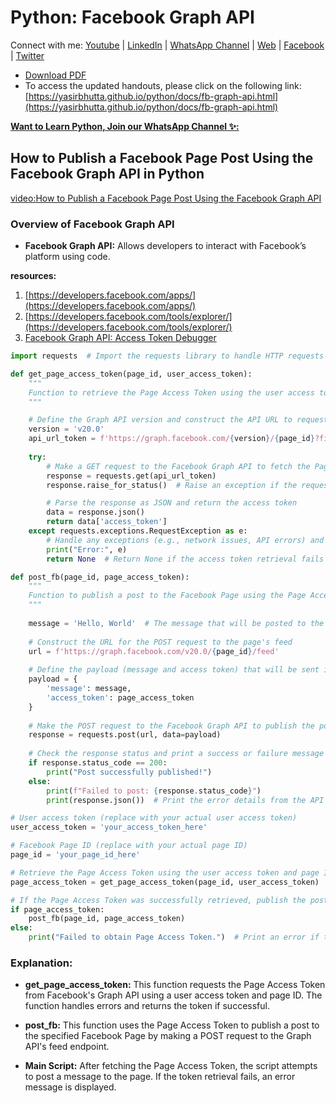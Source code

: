 # Python: Facebook Graph API

Connect with me: [Youtube](https://www.youtube.com/yasirbhutta) \| [LinkedIn](https://www.linkedin.com/in/yasirbhutta/) \| [WhatsApp Channel](https://whatsapp.com/channel/0029VaeGV0517En4iyZGWn2P) \| [Web](https://yasirbhutta.github.io/) \| [Facebook](https://www.facebook.com/yasirbhutta786) \| [Twitter](https://twitter.com/yasirbhutta)

- [Download PDF](https://yasirbhutta.github.io/python/docs/fb-graph-api.pdf)  
- To access the updated handouts, please click on the following link:
[https://yasirbhutta.github.io/python/docs/fb-graph-api.html](https://yasirbhutta.github.io/python/docs/fb-graph-api.html)

[**Want to Learn Python, Join our WhatsApp Channel ✨:**](https://whatsapp.com/channel/0029VaeGV0517En4iyZGWn2P)

## How to Publish a Facebook Page Post Using the Facebook Graph API in Python

[video:How to Publish a Facebook Page Post Using the Facebook Graph API](https://youtu.be/oSIFwDkBWB4)

### Overview of Facebook Graph API
- **Facebook Graph API:** Allows developers to interact with Facebook’s platform using code.

**resources:**

1. [https://developers.facebook.com/apps/](https://developers.facebook.com/apps/)
2. [https://developers.facebook.com/tools/explorer/](https://developers.facebook.com/tools/explorer/)
3. [Facebook Graph API: Access Token Debugger](https://developers.facebook.com/tools/debug/accesstoken/)

```python
import requests  # Import the requests library to handle HTTP requests

def get_page_access_token(page_id, user_access_token):
    """
    Function to retrieve the Page Access Token using the user access token and page ID.
    """

    # Define the Graph API version and construct the API URL to request the Page Access Token
    version = 'v20.0'
    api_url_token = f'https://graph.facebook.com/{version}/{page_id}?fields=access_token&access_token={user_access_token}'
    
    try:
        # Make a GET request to the Facebook Graph API to fetch the Page Access Token
        response = requests.get(api_url_token)
        response.raise_for_status()  # Raise an exception if the request returns an HTTP error

        # Parse the response as JSON and return the access token
        data = response.json()
        return data['access_token']
    except requests.exceptions.RequestException as e:
        # Handle any exceptions (e.g., network issues, API errors) and print the error
        print("Error:", e)
        return None  # Return None if the access token retrieval fails

def post_fb(page_id, page_access_token):
    """
    Function to publish a post to the Facebook Page using the Page Access Token.
    """
    
    message = 'Hello, World'  # The message that will be posted to the Facebook Page
    
    # Construct the URL for the POST request to the page's feed
    url = f'https://graph.facebook.com/v20.0/{page_id}/feed'
    
    # Define the payload (message and access token) that will be sent in the POST request
    payload = {
        'message': message,
        'access_token': page_access_token
    }
    
    # Make the POST request to the Facebook Graph API to publish the post
    response = requests.post(url, data=payload)
    
    # Check the response status and print a success or failure message accordingly
    if response.status_code == 200:
        print("Post successfully published!")
    else:
        print(f"Failed to post: {response.status_code}")
        print(response.json())  # Print the error details from the API response

# User access token (replace with your actual user access token)
user_access_token = 'your_access_token_here'

# Facebook Page ID (replace with your actual page ID)
page_id = 'your_page_id_here'

# Retrieve the Page Access Token using the user access token and page ID
page_access_token = get_page_access_token(page_id, user_access_token)

# If the Page Access Token was successfully retrieved, publish the post
if page_access_token:
    post_fb(page_id, page_access_token)
else:
    print("Failed to obtain Page Access Token.")  # Print an error if the token retrieval fails
```

### Explanation:
- **get_page_access_token:** This function requests the Page Access Token from Facebook's Graph API using a user access token and page ID. The function handles errors and returns the token if successful.
  
- **post_fb:** This function uses the Page Access Token to publish a post to the specified Facebook Page by making a POST request to the Graph API's feed endpoint.

- **Main Script:** After fetching the Page Access Token, the script attempts to post a message to the page. If the token retrieval fails, an error message is displayed.

<script async src="https://pagead2.googlesyndication.com/pagead/js/adsbygoogle.js?client=ca-pub-1602443888929206"
     crossorigin="anonymous"></script>
<!-- display square -->
<ins class="adsbygoogle"
     style="display:block"
     data-ad-client="ca-pub-1602443888929206"
     data-ad-slot="9845543342"
     data-ad-format="auto"
     data-full-width-responsive="true"></ins>
<script>
     (adsbygoogle = window.adsbygoogle || []).push({});
</script>